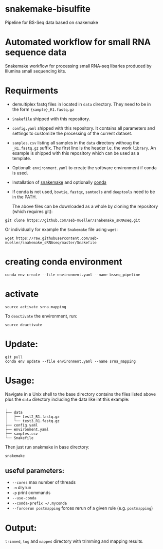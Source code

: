 # snakemake-bisulfite
Pipeline for BS-Seq data based on snakemake

# Automated workflow for small RNA sequence data
Snakemake workflow for processing small RNA-seq libaries produced by Illumina small sequencing kits.

# Requirments
- demultiplex fastq files in located in `data` directory. They need to be in the form `{sample}_R1.fastq.gz`
- `Snakefile` shipped with this repository.
- `config.yaml` shipped with this repository. It contains all parameters and settings to customize the processing of the current dataset.
-  `samples.csv` listing all samples in the `data` directory withoug the `_R1.fastq.gz` suffix. The first line is the header i.e. the work `library`. An example is shipped with this repository which can be used as a template.
- Optionall: `environment.yaml` to create the software environment if conda is used.
- Installation of [snakemake](https://snakemake.readthedocs.io/en/stable/) and optionally [conda](https://conda.io/docs/)
- If conda is not used, `bowtie`, `fastqc`, `samtools` and `deeptools` need to be in the PATH.

    The above files can be downloaded as a whole by cloning the repository (which requires git):

```
git clone https://github.com/seb-mueller/snakemake_sRNAseq.git
```
Or individually for example the `Snakemake` file using `wget`:

```
wget https://raw.githubusercontent.com/seb-mueller/snakemake_sRNAseq/master/Snakefile
```

# creating conda environment
```
conda env create --file environment.yaml --name bsseq_pipeline
```

# activate 

```
source activate srna_mapping
```
To `deactivate` the environment, run:

```
source deactivate
```

# Update:
```
git pull
conda env update --file environment.yaml --name srna_mapping
```
# Usage:

Navigate in a Unix shell to the base directory contains the files listed above plus the `data` directory including the data like int this example:

```
.
├── data
│   ├── test2_R1.fastq.gz
│   └── test3_R1.fastq.gz
├── config.yaml
├── environment.yaml
├── samples.csv
└── Snakefile
```

Then just run snakmake in base directory:


```
snakemake 
```
## useful parameters:
- `--cores` max number of threads
- `-n` dryrun
- `-p` print commands
- `--use-conda`
- `--conda-prefix ~/.myconda`
- `--forcerun postmapping` forces rerun of a given rule (e.g. `postmapping`)
 

# Output:

`trimmed`, `log` and `mapped` directory with trimming and mapping results.

